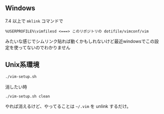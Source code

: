 ## Windows

7.4 以上で `mklink` コマンドで

```
%USERPROFILE%\vimfilesd <===> このリポジトリの dotifile/vimconf/vim
```

みたいな感じでシムリンク貼れば動くかもしれないけど最近windowsでこの設定を使ってないのでわかりません



## Unix系環境

```sh
./vim-setup.sh
```

消したい時

```sh
./vim-setup.sh clean
```

やれば消えるけど、やってることは `~/.vim` を unlink するだけ。
